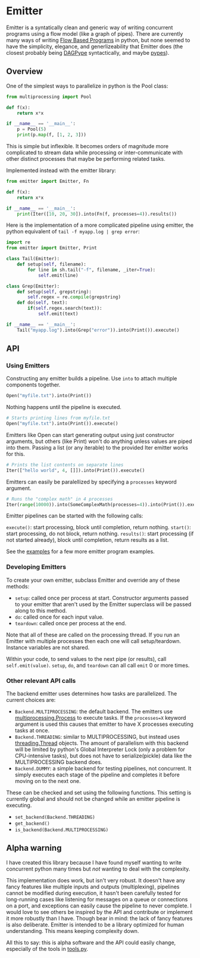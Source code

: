 # Emitter

Emitter is a syntatically clean and generic way of writing concurrent programs
using a flow model (like a graph of pipes). There are currently many ways of
writing [Flow Based Programs](https://wiki.python.org/moin/FlowBasedProgramming)
in python, but none seemed to have the simplicity, elegance, and
generlizeability that Emitter does (the closest probably being
[DAGPype](https://pypi.python.org/pypi/DAGPype) syntactically, and maybe
[pypes](https://bitbucket.org/diji/pypes/wiki/Home)).

## Overview

One of the simplest ways to parallelize in python is the Pool class:

```python
from multiprocessing import Pool

def f(x):
    return x*x

if __name__ == '__main__':
    p = Pool(5)
    print(p.map(f, [1, 2, 3]))
```

This is simple but inflexible. It becomes orders of magnitude more complicated
to stream data while processing or inter-communicate with other distinct
processes that maybe be performing related tasks.

Implemented instead with the emitter library:

```python
from emitter import Emitter, Fn

def f(x):
    return x*x

if __name__ == '__main__':
    print(Iter([10, 20, 30]).into(Fn(f, processes=4)).results())
```

Here is the implementation of a more complicated pipeline using emitter, the
python equivalent of `tail -f myapp.log | grep error`:

```python
import re
from emitter import Emitter, Print

class Tail(Emitter):
    def setup(self, filename):
        for line in sh.tail("-f", filename, _iter=True):
            self.emit(line)

class Grep(Emitter):
    def setup(self, grepstring):
        self.regex = re.compile(grepstring)
    def do(self, text):
        if(self.regex.search(text)):
            self.emit(text)

if __name__ == '__main__':
    Tail("myapp.log").into(Grep("error")).into(Print()).execute()
```

## API

### Using Emitters

Constructing any emitter builds a pipeline. Use `into` to attach multiple
components together.

```python
Open("myfile.txt").into(Print())
```

Nothing happens until the pipeline is executed.

```python
# Starts printing lines from myfile.txt
Open("myfile.txt").into(Print()).execute()
```

Emitters like Open can start generating output using just constructor
arguments, but others (like Print) won't do anything unless values are piped
into them. Passing a list (or any iterable) to the provided Iter emitter works
for this.

```python
# Prints the list contents on separate lines
Iter(["hello world", 4, []]).into(Print()).execute()
```

Emitters can easily be paralellized by specifying a `processes` keyword
argument.

```python
# Runs the "complex math" in 4 processes
Iter(range(10000)).into(SomeComplexMath(processes=4)).into(Print()).execute()
```

Emitter pipelines can be started with the following calls:

`execute()`: start processing, block until completion, return nothing.
`start()`: start processing, do not block, return nothing.
`results()`: start processing (if not started already), block until completion, return results as a list.

See the [examples](examples) for a few more emitter program examples.

### Developing Emitters

To create your own emitter, subclass Emitter and override any of these methods:
- `setup`: called once per process at start. Constructor arguments passed to
your emitter that aren't used by the Emitter superclass will be passed along
to this method.
- `do`: called once for each input value.
- `teardown`: called once per process at the end.

Note that all of these are called on the processing thread. If you run an
Emitter with multiple processes then each one will call setup/teardown.
Instance variables are not shared.

Within your code, to send values to the next pipe (or results), call
`self.emit(value)`. `setup`, `do`, and `teardown` can all call `emit` 0 or
more times.

### Other relevant API calls

The backend emitter uses determines how tasks are parallelized. The current choices are:
- `Backend.MULTIPROCESSING`: the default backend. The emitters use
  [multiprocessing.Process](https://docs.python.org/2/library/multiprocessing.html#multiprocessing.Process)
  to execute tasks. If the `processes=X` keyword argument is used this causes
  that emitter to have X processes executing tasks at once.
- `Backend.THREADING`: similar to MULTIPROCESSING, but instead uses
  [threading.Thread](https://docs.python.org/2/library/threading.html#threading.Thread)
  objects. The amount of parallelism with this backend will be limited by
  python's Global Interpreter Lock (only a problem for CPU-intensive tasks),
  but does not have to serialize(pickle) data like the MULTIPROCESSING backend does.
- `Backend.DUMMY`: a simple backend for testing pipelines, not concurrent. It
  simply executes each stage of the pipeline and completes it before moving on
  to the next one.

These can be checked and set using the following functions. This setting is
currently global and should not be changed while an emitter pipeline is
executing.
- `set_backend(Backend.THREADING)`
- `get_backend()`
- `is_backend(Backend.MULTIPROCESSING)`

## Alpha warning

I have created this library because I have found myself wanting to write
concurrent python many times but *not* wanting to deal with the complexity.

This implementation does work, but isn't very robust. It doesn't have any fancy
features like multiple inputs and outputs (multiplexing), pipelines cannot be
modified during execution, it hasn't been carefully tested for long-running
cases like listening for messages on a queue or connections on a port, and
exceptions can easily cause the pipeline to never complete. I would love to see
others be inspired by the API and contribute or implement it more robustly than
I have. Though bear in mind: the lack of fancy features is also deliberate.
Emitter is intended to be a library optimized for human understanding. This
means keeping complexity down.

All this to say: this is alpha software and the API could easily change,
especially of the tools in [tools.py](tools.py).
